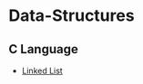 # Data-Structures

## C Language

- [Linked List](https://github.com/PritamSarbajna/Data-Structures/tree/main/C-Language/Linked-List)
